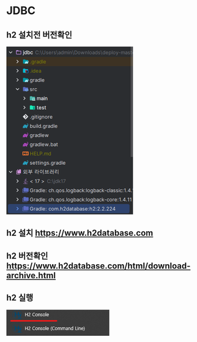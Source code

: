 # JDBC
## h2 설치전 버전확인
![h2.png](src%2Fmain%2Fresources%2Ffiles%2Fh2.png)
## h2 설치 https://www.h2database.com
## h2 버전확인 https://www.h2database.com/html/download-archive.html
## h2 실행 
![h2 sart.png](src%2Fmain%2Fresources%2Ffiles%2Fh2%20sart.png)